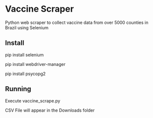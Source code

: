 # Vaccine Scraper
Python web scraper to collect vaccine data from over 5000 counties in Brazil using Selenium


## Install
pip install selenium

pip install webdriver-manager

pip install psycopg2


## Running
Execute vaccine_scrape.py

CSV File will appear in the Downloads folder